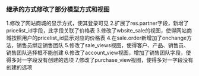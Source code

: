 ### 继承的方式修改了部分模型方式和视图
1.修改了网站商城的显示方式，使其登录可见
2.扩展了res.partner字段，新增了pricelist_id字段，此字段关联了价格表
3.修改了wbsite_sale的视图，使得网站商城按照用户的pricelist_id显示对应的价格表
4.在sale.order新增加了onchange方法，销售员绑定销售团队
5.修改了sale_views视图，使得客户、产品、销售员、销售团队选择框不能创建
6.修改了account_view视图，增加了销售团队字段，使得多对一字段没有创建的选项
7,修改了purchase_view视图，使得多对一字段没有创建的选项
